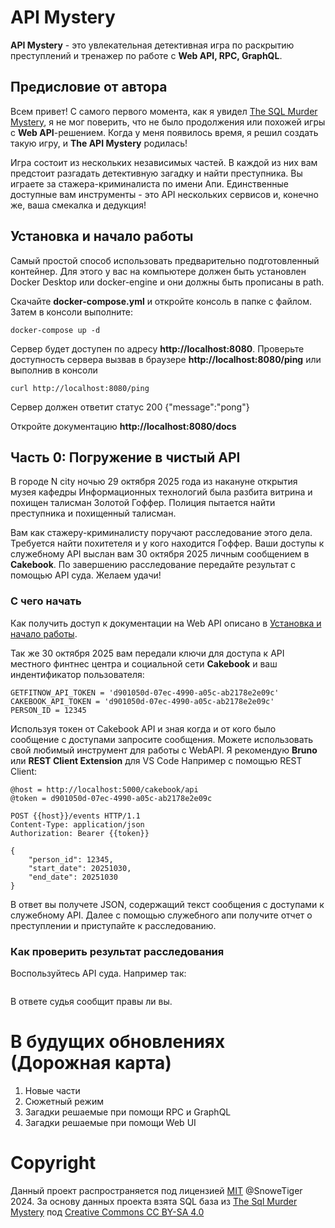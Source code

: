 # API Mystery

**API Mystery** - это увлекательная детективная игра по раскрытию преступлений и тренажер по работе с **Web API, RPC, GraphQL**.

## Предисловие от автора

Всем привет! С самого первого момента, как я увидел [The SQL Murder Mystery](https://mystery.knightlab.com/), я не мог поверить, что не было продолжения или похожей игры с **Web API**-решением. Когда у меня появилось время, я решил создать такую игру, и **The API Mystery** родилась!

Игра состоит из нескольких независимых частей. В каждой из них вам предстоит разгадать детективную загадку и найти преступника. Вы играете за стажера-криминалиста по имени Апи. Единственные доступные вам инструменты - это API нескольких сервисов и, конечно же, ваша смекалка и дедукция!

## Установка и начало работы

Самый простой способ использовать предварительно подготовленный контейнер. Для этого у вас на компьютере должен быть установлен Docker Desktop или docker-engine и они должны быть прописаны в path.

Скачайте **docker-compose.yml** и откройте консоль в папке с файлом. Затем в консоли выполните:

```
docker-compose up -d
```

Сервер будет доступен по адресу **http://localhost:8080**. Проверьте доступность сервера вызвав в браузере **http://localhost:8080/ping** или выполнив в консоли

```
curl http://localhost:8080/ping
```

Сервер должен ответит статус 200 {"message":"pong"}

Откройте документацию **http://localhost:8080/docs**

## Часть 0: Погружение в чистый API

В городе N city ночью 29 октября 2025 года из накануне открытия музея кафедры Информационных технологий была разбита витрина и похищен талисман Золотой Гоффер. Полиция пытается найти преступника и похищенный талисман.

Вам как стажеру-криминалисту поручают расследование этого дела.
Требуется найти похитетеля и у кого находится Гоффер. Ваши доступы к служебному API выслан вам 30 октября 2025 личным сообщением в **Cakebook**. По завершению расследование передайте результат с помощью API суда. Желаем удачи!

### С чего начать

Как получить доступ к документации на Web API описано в [Установка и начало работы](#установка-и-начало-работы).

Так же 30 октября 2025 вам передали ключи для доступа к API местного финтнес центра и социальной сети **Cakebook** и ваш индентификатор пользователя:

```
GETFITNOW_API_TOKEN = 'd901050d-07ec-4990-a05c-ab2178e2e09c'
CAKEBOOK_API_TOKEN = 'd901050d-07ec-4990-a05c-ab2178e2e09c'
PERSON_ID = 12345
```

Используя токен от Cakebook API и зная когда и от кого было сообщение с доступами запросите сообщения. Можете использовать свой любимый инструмент для работы с WebAPI. Я рекомендую **Bruno** или **REST Client Extension** для VS Code Например с помощью REST Client:

```
@host = http://localhost:5000/cakebook/api
@token = d901050d-07ec-4990-a05c-ab2178e2e09c

POST {{host}}/events HTTP/1.1
Content-Type: application/json
Authorization: Bearer {{token}}

{
    "person_id": 12345,
    "start_date": 20251030,
    "end_date": 20251030
}
```

В ответ вы получете JSON, содержащий текст сообщения с доступами к служебному API. Далее с помощью служебного апи получите отчет о преступлении и приступайте к расследованию.

### Как проверить результат расследования

Воспользуйтесь API суда. Например так:

```

```

В ответе судья сообщит правы ли вы.

# В будущих обновлениях (Дорожная карта)

1. Новые части
2. Сюжетный режим
3. Загадки решаемые при помощи RPC и GraphQL
4. Загадки решаемые при помощи Web UI

# Copyright

Данный проект распространяется под лицензией [MIT](/LICENSE) @SnoweTiger 2024.
За основу данных проекта взята SQL база из [The Sql Murder Mystery](https://mystery.knightlab.com/)
под [Creative Commons CC BY-SA 4.0](https://creativecommons.org/licenses/by-sa/4.0/)

